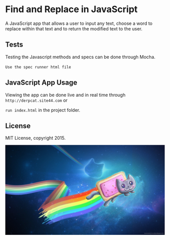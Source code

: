 # Find and Replace in JavaScript

A JavaScript app that allows a user to input any text, choose a word to replace within that text and to return the modified text to the user. 

## Tests

Testing the Javascript methods and specs can be done through Mocha.

`Use the spec runner html file`

## JavaScript App Usage

Viewing the app can be done live and in real time through `http://derpcat.site44.com` or

`run index.html` in the project folder.

## License

MIT License, copyright 2015. 

![alt tag](https://github.com/imanmafi/findAndReplace/blob/master/img/background.jpg)
